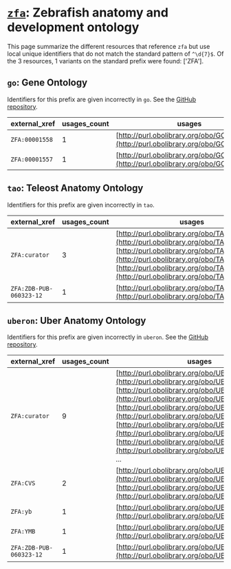# [`zfa`](https://bioregistry.io/zfa): Zebrafish anatomy and development ontology

This page summarize the different resources that reference `zfa`
but use local unique identifiers that do not match the standard pattern of
`^\d{7}$`. Of the 3 resources,
1 variants on the standard prefix were found: ['ZFA'].

## `go`: Gene Ontology

Identifiers for this prefix are given incorrectly in `go`. See the [GitHub repository](https://github.com/geneontology/go-ontology).

| external_xref   |   usages_count | usages                                                                                 |
|-----------------|----------------|----------------------------------------------------------------------------------------|
| `ZFA:00001558`  |              1 | [http://purl.obolibrary.org/obo/GO_0039008](http://purl.obolibrary.org/obo/GO_0039008) |
| `ZFA:00001557`  |              1 | [http://purl.obolibrary.org/obo/GO_0039021](http://purl.obolibrary.org/obo/GO_0039021) |

## `tao`: Teleost Anatomy Ontology

Identifiers for this prefix are given incorrectly in `tao`.

| external_xref           |   usages_count | usages                                                                                                                                                                                                                                                                       |
|-------------------------|----------------|------------------------------------------------------------------------------------------------------------------------------------------------------------------------------------------------------------------------------------------------------------------------------|
| `ZFA:curator`           |              3 | [http://purl.obolibrary.org/obo/TAO_0002135](http://purl.obolibrary.org/obo/TAO_0002135), [http://purl.obolibrary.org/obo/TAO_0002136](http://purl.obolibrary.org/obo/TAO_0002136), [http://purl.obolibrary.org/obo/TAO_0002141](http://purl.obolibrary.org/obo/TAO_0002141) |
| `ZFA:ZDB-PUB-060323-12` |              1 | [http://purl.obolibrary.org/obo/TAO_0005245](http://purl.obolibrary.org/obo/TAO_0005245)                                                                                                                                                                                     |

## `uberon`: Uber Anatomy Ontology

Identifiers for this prefix are given incorrectly in `uberon`. See the [GitHub repository](https://github.com/obophenotype/uberon).

| external_xref           |   usages_count | usages                                                                                                                                                                                                                                                                                                                                                                                                                                                                                              |
|-------------------------|----------------|-----------------------------------------------------------------------------------------------------------------------------------------------------------------------------------------------------------------------------------------------------------------------------------------------------------------------------------------------------------------------------------------------------------------------------------------------------------------------------------------------------|
| `ZFA:curator`           |              9 | [http://purl.obolibrary.org/obo/UBERON_0008229](http://purl.obolibrary.org/obo/UBERON_0008229), [http://purl.obolibrary.org/obo/UBERON_0014371](http://purl.obolibrary.org/obo/UBERON_0014371), [http://purl.obolibrary.org/obo/UBERON_0014903](http://purl.obolibrary.org/obo/UBERON_0014903), [http://purl.obolibrary.org/obo/UBERON_0018549](http://purl.obolibrary.org/obo/UBERON_0018549), [http://purl.obolibrary.org/obo/UBERON_2000120](http://purl.obolibrary.org/obo/UBERON_2000120), ... |
| `ZFA:CVS`               |              2 | [http://purl.obolibrary.org/obo/UBERON_0016499](http://purl.obolibrary.org/obo/UBERON_0016499), [http://purl.obolibrary.org/obo/UBERON_0018674](http://purl.obolibrary.org/obo/UBERON_0018674)                                                                                                                                                                                                                                                                                                      |
| `ZFA:yb`                |              1 | [http://purl.obolibrary.org/obo/UBERON_0002539](http://purl.obolibrary.org/obo/UBERON_0002539)                                                                                                                                                                                                                                                                                                                                                                                                      |
| `ZFA:YMB`               |              1 | [http://purl.obolibrary.org/obo/UBERON_0016499](http://purl.obolibrary.org/obo/UBERON_0016499)                                                                                                                                                                                                                                                                                                                                                                                                      |
| `ZFA:ZDB-PUB-060323-12` |              1 | [http://purl.obolibrary.org/obo/UBERON_2005245](http://purl.obolibrary.org/obo/UBERON_2005245)                                                                                                                                                                                                                                                                                                                                                                                                      |

